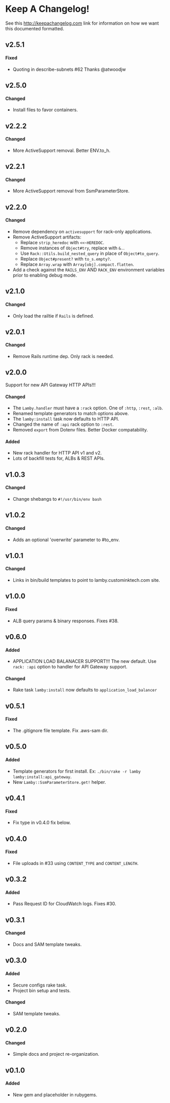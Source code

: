 <!-- -*- mode: markdown -*- -->
# Keep A Changelog!

See this http://keepachangelog.com link for information on how we want this documented formatted.

## v2.5.1

#### Fixed

* Quoting in describe-subnets #62 Thanks @atwoodjw

## v2.5.0

#### Changed

* Install files to favor containers.

## v2.2.2

#### Changed

* More ActiveSupport removal. Better ENV.to_h.

## v2.2.1

#### Changed

* More ActiveSupport removal from SsmParameterStore.

## v2.2.0

#### Changed

* Remove dependency on `activesupport` for rack-only applications.
* Remove ActiveSupport artifacts:
  - Replace `strip_heredoc` with `<<~HEREDOC`.
  - Remove instances of `Object#try`, replace with `&.`.
  - Use `Rack::Utils.build_nested_query` in place of `Object#to_query`.
  - Replace `Object#present?` with `to_s.empty?`.
  - Replace `Array.wrap` with `Array[obj].compact.flatten`.
* Add a check against the `RAILS_ENV` AND `RACK_ENV` environment
  variables prior to enabling debug mode.

## v2.1.0

#### Changed

* Only load the railtie if `Rails` is defined.

## v2.0.1

#### Changed

* Remove Rails runtime dep. Only rack is needed.

## v2.0.0

Support for new API Gateway HTTP APIs!!!

#### Changed

* The `Lamby.handler` must have a `:rack` option. One of `:http`, `:rest`, `:alb`.
* Renamed template generators to match options above.
* The `lamby:install` task now defaults to HTTP API.
* Changed the name of `:api` rack option to `:rest`.
* Removed `export` from Dotenv files. Better Docker compatability.

#### Added

* New rack handler for HTTP API v1 and v2.
* Lots of backfill tests for, ALBs & REST APIs.


## v1.0.3

#### Changed

* Change shebangs to `#!/usr/bin/env bash`


## v1.0.2

#### Changed

* Adds an optional 'overwrite' parameter to #to_env.

## v1.0.1

#### Changed

* Links in bin/build templates to point to lamby.custominktech.com site.


## v1.0.0

#### Fixed

* ALB query params & binary responses. Fixes #38.


## v0.6.0

#### Added

* APPLICATION LOAD BALANACER SUPPORT!!! The new default. Use `rack: :api` option to handler for API Gateway support.

#### Changed

* Rake task `lamby:install` now defaults to `application_load_balancer`


## v0.5.1

#### Fixed

* The .gitignore file template. Fix .aws-sam dir.


## v0.5.0

#### Added

* Template generators for first install. Ex: `./bin/rake -r lamby lamby:install:api_gateway`.
* New `Lamby::SsmParameterStore.get!` helper.


## v0.4.1

#### Fixed

* Fix type in v0.4.0 fix below.


## v0.4.0

#### Fixed

* File uploads in #33 using `CONTENT_TYPE` and `CONTENT_LENGTH`.


## v0.3.2

#### Added

* Pass Request ID for CloudWatch logs. Fixes #30.


## v0.3.1

#### Changed

* Docs and SAM template tweaks.


## v0.3.0

#### Added

* Secure configs rake task.
* Project bin setup and tests.

#### Changed

* SAM template tweaks.


## v0.2.0

#### Changed

* Simple docs and project re-organization.


## v0.1.0

#### Added

* New gem and placeholder in rubygems.
